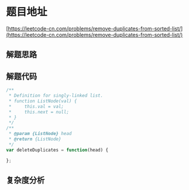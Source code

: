 # 题目地址

[https://leetcode-cn.com/problems/remove-duplicates-from-sorted-list/](https://leetcode-cn.com/problems/remove-duplicates-from-sorted-list/)

## 解题思路

## 解题代码

```js
/**
 * Definition for singly-linked list.
 * function ListNode(val) {
 *     this.val = val;
 *     this.next = null;
 * }
 */
/**
 * @param {ListNode} head
 * @return {ListNode}
 */
var deleteDuplicates = function(head) {

};
```

## 复杂度分析
